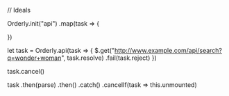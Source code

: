 // Ideals

Orderly.init("api")
  .map(task => {

  })


let task = Orderly.api(task => {
  $.get("http://www.example.com/api/search?q=wonder+woman", task.resolve)
  .fail(task.reject)
})

task.cancel()

task
  .then(parse)
  .then()
  .catch()
  .cancelIf(task => this.unmounted)
